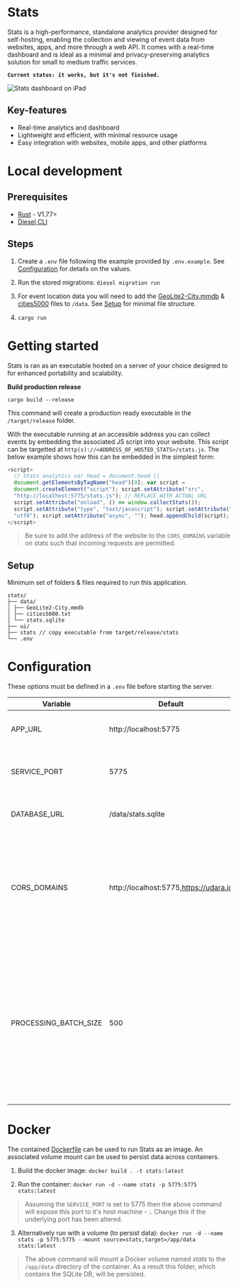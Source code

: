 # Stats

Stats is a high-performance, standalone analytics provider designed for self-hosting, enabling the collection and viewing of event data from websites, apps, and more through a web API. It comes with a real-time dashboard and is ideal as a minimal and privacy-preserving analytics solution for small to medium traffic services.

**`Current status: it works, but it's not finished.`**

![Stats dashboard on iPad](./preview.png)

## Key-features

- Real-time analytics and dashboard
- Lightweight and efficient, with minimal resource usage
- Easy integration with websites, mobile apps, and other platforms

# Local development

## Prerequisites

- [Rust](https://www.rust-lang.org/tools/install) - V1.77>
- [Diesel CLI](https://diesel.rs/guides/getting-started)

## Steps

1. Create a `.env` file following the example provided by `.env.example`. See [Configuration](#configuration) for details on the values.

2. Run the stored migrations: `diesel migration run`

3. For event location data you will need to add the [GeoLite2-City.mmdb](https://git.io/GeoLite2-City.mmdb) & [cities5000](ttps://github.com/PrismaPhonic/filter-cities-by-country/raw/master/cities5000.txt) files to `/data`. See [Setup](#setup) for minimal file structure.

4. `cargo run`

# Getting started

Stats is ran as an executable hosted on a server of your choice designed to for enhanced portability and scalability.


**Build production release**

```
cargo build --release
```

This command will create a production ready executable in the `/target/release` folder.

With the executable running at an accessible address you can collect events by embedding the associated JS script into your website. This script can be targetted at `http(s)://<ADDRESS_OF_HOSTED_STATS>/stats.js`. The below example shows how this can be embedded in the simplest form:

```js
<script>
  // Stats analytics var head = document.head ||
  document.getElementsByTagName("head")[0]; var script =
  document.createElement("script"); script.setAttribute("src",
  "http://localhost:5775/stats.js"); // REPLACE WITH ACTUAL URL
  script.setAttribute("onload", () => window.collectStats());
  script.setAttribute("type", "text/javascript"); script.setAttribute("charset",
  "utf8"); script.setAttribute("async", ""); head.appendChild(script);
</script>
```

> Be sure to add the address of the website to the `CORS_DOMAINS` variable on stats such that incoming requests are permitted.

## Setup

Minimum set of folders & files required to run this application.

```
stats/
├── data/
│ ├── GeoLite2-City.mmdb
│ ├── cities5000.txt
│ └── stats.sqlite
├── ui/
├── stats // copy executable from target/release/stats
└── .env
```

# Configuration

These options must be defined in a `.env` file before starting the server.

| Variable              | Default                                | Summary                                                                                                                                                                      |
| --------------------- | -------------------------------------- | ---------------------------------------------------------------------------------------------------------------------------------------------------------------------------- |
| APP_URL               | http://localhost:5775                  | Full domain you are hosting this service on                                                                                                                                  |
| SERVICE_PORT          | 5775                                   | Port you want the service to be hosted from                                                                                                                                  |
| DATABASE_URL          | /data/stats.sqlite                     | Path to .sqlite file to use as database.                                                                                                                                     |
| CORS_DOMAINS          | http://localhost:5775,https://udara.io | Comma-separated list of allowed domains. The service will only accept analytics events from these domains.                                                                   |
| PROCESSING_BATCH_SIZE | 500                                    | Max limit for events buffer used to queue and batch analytics events for processing. When the limit is hit, new events are dropped until items are processed from the queue. |

# Docker

The contained [Dockerfile](.Dockerfile) can be used to run Stats as an image. An associated volume mount can be used to persist data across containers.

1. Build the docker image: `docker build . -t stats:latest`

2. Run the container: `docker run -d --name stats -p 5775:5775 stats:latest`

> Assuming the `SERVICE_PORT` is set to 5775 then the above command will expose this port to it's host machine - <host>:<container>. Change this if the underlying port has been altered.

3. Alternatively run with a volume (to persist data): `docker run -d --name stats -p 5775:5775 --mount source=stats,target=/app/data stats:latest`

> The above command will mount a Docker volume named _stats_ to the `/app/data` directory of the container. As a result this folder, which contains the SQLite DB, will be persisted.
